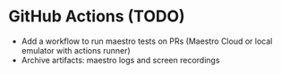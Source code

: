 # GitHub Actions (TODO)

- Add a workflow to run maestro tests on PRs (Maestro Cloud or local emulator with actions runner)
- Archive artifacts: maestro logs and screen recordings
